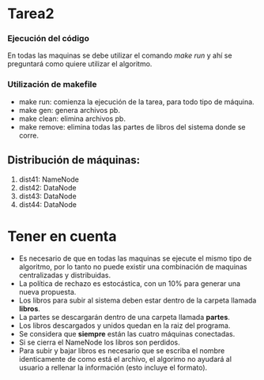 # Tarea2
### Ejecución del código
En todas las maquinas se debe utilizar el comando *make run* y ahí se preguntará
como quiere utilizar el algoritmo.

### Utilización de makefile
- make run: comienza la ejecución de la tarea, para todo tipo de máquina.
- make gen: genera archivos pb.
- make clean: elimina archivos pb.
- make remove: elimina todas las partes de libros del sistema donde se corre.

## Distribución de máquinas:

1. dist41: NameNode
2. dist42: DataNode
3. dist43: DataNode 
4. dist44: DataNode

# Tener en cuenta
- Es necesario de que en todas las maquinas se ejecute el mismo tipo de algoritmo, por lo tanto
no puede existir una combinación de maquinas centralizadas y distribuidas.
- La política de rechazo es estocástica, con un 10% para generar una nueva propuesta.
- Los libros para subir al sistema deben estar dentro de la carpeta llamada **libros**.
- La partes se descargarán dentro de una carpeta llamada **partes**.
- Los libros descargados y unidos quedan en la raiz del programa.
- Se considera que **siempre** están las cuatro máquinas conectadas.
- Si se cierra el NameNode los libros son perdidos. 
- Para subir y bajar libros es necesario que se escriba el nombre identicamente de como está el archivo,
el algorimo no ayudará al usuario a rellenar la información (esto incluye el formato).
